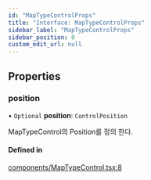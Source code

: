 ```yaml
---
id: "MapTypeControlProps"
title: "Interface: MapTypeControlProps"
sidebar_label: "MapTypeControlProps"
sidebar_position: 0
custom_edit_url: null
---
```


## Properties

### position

• `Optional` **position**: `ControlPosition`

MapTypeControl의 Position를 정의 한다.

#### Defined in

[components/MapTypeControl.tsx:8](https://github.com/JaeSeoKim/react-kakao-maps-sdk/blob/fb6f0aa/src/components/MapTypeControl.tsx#L8)
